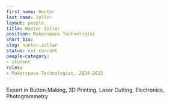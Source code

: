 ```yaml
---
first_name: Hunter
last_name: Zoller
layout: people
title: Hunter Zoller
position: Makerspace Technologist
short_bio:
slug: hunter-zoller 
status: not_current
people-category:
- student
roles:
- Makerspace Technologist, 2024-2025
---
```


Expert in Button Making, 3D Printing, Laser Cutting, Electronics, Photogrammetry
